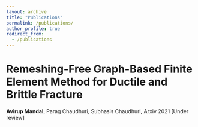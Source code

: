 ```yaml
---
layout: archive
title: "Publications"
permalink: /publications/
author_profile: true
redirect_from:
  - /publications
---
```


# Remeshing-Free Graph-Based Finite Element Method for Ductile and Brittle Fracture
**Avirup Mandal**, Parag Chaudhuri, Subhasis Chaudhuri, Arxiv 2021 [Under review]